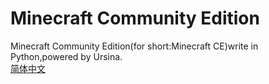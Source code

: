 # Minecraft Community Edition
Minecraft Community Edition(for short:Minecraft CE)write in Python,powered by Ursina.<br>
<a href="README_ZHCN.md">简体中文</a>

